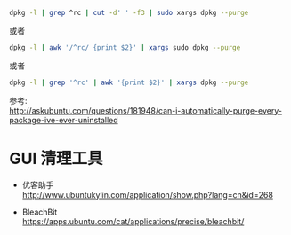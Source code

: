 ``` bash
dpkg -l | grep ^rc | cut -d' ' -f3 | sudo xargs dpkg --purge
```
或者
``` bash
dpkg -l | awk '/^rc/ {print $2}' | xargs sudo dpkg --purge
```
或者
``` bash
dpkg -l | grep '^rc' | awk '{print $2}' | xargs dpkg --purge
```

参考:  
http://askubuntu.com/questions/181948/can-i-automatically-purge-every-package-ive-ever-uninstalled

# GUI 清理工具
- 优客助手  
http://www.ubuntukylin.com/application/show.php?lang=cn&id=268

- BleachBit  
https://apps.ubuntu.com/cat/applications/precise/bleachbit/
